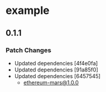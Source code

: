# example

## 0.1.1
### Patch Changes

- Updated dependencies [4f4e0fa]
- Updated dependencies [91a85f0]
- Updated dependencies [6457545]
  - ethereum-mars@1.0.0
